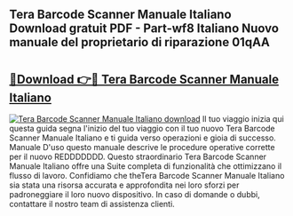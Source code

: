 ## Tera Barcode Scanner Manuale Italiano Download gratuit PDF - Part-wf8 Italiano Nuovo manuale del proprietario di riparazione 01qAA

# <h2><a href="http://dfd820f.blite.top/?on=Tera+Barcode+Scanner+Manuale+Italiano">🔗Download 👉🔴 Tera Barcode Scanner Manuale Italiano</a></h2>

[![Tera Barcode Scanner Manuale Italiano download](https://i.imgur.com/lujVjoI.png)](http://dfd820f.blite.top/?on=Tera+Barcode+Scanner+Manuale+Italiano)
Il tuo viaggio inizia qui questa guida segna l'inizio del tuo viaggio con il tuo nuovo Tera Barcode Scanner Manuale Italiano e ti guida verso operazioni e gioia di successo. Manuale D'uso questo manuale descrive le procedure operative corrette per il nuovo REDDDDDDD. Questo straordinario Tera Barcode Scanner Manuale Italiano offre una Suite completa di funzionalità che ottimizzano il flusso di lavoro. Confidiamo che theTera Barcode Scanner Manuale Italiano sia stata una risorsa accurata e approfondita nei loro sforzi per padroneggiare il loro nuovo dispositivo. In caso di domande o dubbi, contattare il nostro team di assistenza clienti.
